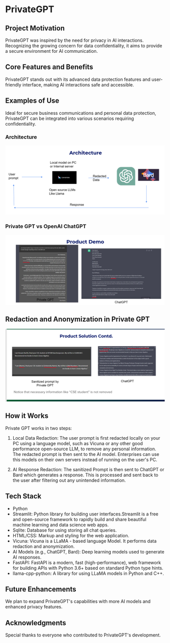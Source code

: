 # PrivateGPT

## Project Motivation
PrivateGPT was inspired by the need for privacy in AI interactions. Recognizing the growing concern for data confidentiality, it aims to provide a secure environment for AI communication.

## Core Features and Benefits
PrivateGPT stands out with its advanced data protection features and user-friendly interface, making AI interactions safe and accessible.

## Examples of Use
Ideal for secure business communications and personal data protection, PrivateGPT can be integrated into various scenarios requiring confidentiality.

### Architecture
![Architecture](/static/arch.png)

### Private GPT vs OpenAI ChatGPT
![Private GPT vs OpenAI ChatGPT](/static/privategpt_vs_chatgpt.png)

## Redaction and Anonymization in Private GPT
![Redaction and Anonymization in Private GPT](/static/demo2.png)

## How it Works
Private GPT works in two steps:
1. Local Data Redaction: The user prompt is first redacted locally on your PC using a language model, such as Vicuna or any other good performance open-source LLM, to remove any personal information. The redacted prompt is then sent to the AI model.
Enterprises can use this models on their own servers instead of running on the user's PC.

2. AI Response Redaction: The sanitized Prompt is then sent to ChatGPT or Bard which generates a response. This is processed and sent back to the user after filtering out any unintended information.


## Tech Stack
- Python
- Streamlit: Python library for building user interfaces.Streamlit is a free and open-source framework to rapidly build and share beautiful machine learning and data science web apps.
- Sqlite: Database for using storing all chat queries.
- HTML/CSS: Markup and styling for the web application.
- Vicuna: Vicuna is a LLaMA - based language Model. It performs data redaction and anonymization.
- AI Models (e.g., ChatGPT, Bard): Deep learning models used to generate AI responses.
- FastAPI: FastAPI is a modern, fast (high-performance), web framework for building APIs with Python 3.6+ based on standard Python type hints.
- llama-cpp-python: A library for using LLaMA models in Python and C++.
## Future Enhancements
We plan to expand PrivateGPT's capabilities with more AI models and enhanced privacy features.

## Acknowledgments
Special thanks to everyone who contributed to PrivateGPT's development.


